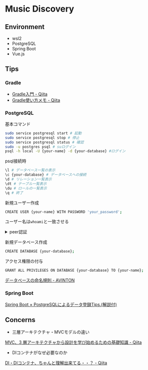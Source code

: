 # Music Discovery

## Environment

- wsl2
- PostgreSQL 
- Spring Boot
- Vue.js 

## Tips

### Gradle
- [Gradle入門 - Qiita](https://qiita.com/vvakame/items/83366fbfa47562fafbf4)
- [Gradle使い方メモ - Qiita](https://qiita.com/opengl-8080/items/4c1aa85b4737bd362d9e)

### PostgreSQL

基本コマンド
```bash
sudo service postgresql start # 起動
sudo service postgresql stop # 停止
sudo service postgresql status # 確認
sudo -u postgres psql # suログイン
psql -h local -U {your-name} -d {your-database} #ログイン

```
psql接続時
```bash
\l # データベース一覧の表示
\c {your-database} # データベースへの接続
\d # リレーション一覧表示
\dt # テーブル一覧表示 
\du # ロールの一覧表示
\q # 終了
```

新規ユーザー作成

```bash
CREATE USER {your-name} WITH PASSWORD 'your_password'; 
```

ユーザー名は`whoami`と一致させる
<details>
<summary>peer認証</summary>

: `psql: error: FATAL: Peer authentication failed for user "postgres"`
> ローカルからのアクセス時にpostgres（OS側）のユーザー名がpostgres（データベース側）のものと一致している場合のみ接続を許可する認証方法

1.pg_hba.confを見つける

```bash
sudo find / -name pg_hba.conf
```

2.以下の部分を編集

```text
# Database administrative login by Unix domain socket  
local   all             postgres                                <s>peer</s> md5
```
3.再起動

```bash
sudo /etc/init.d/postgresql restart
```
</details>

新規データベース作成
```bash
CREATE DATABASE {your-database};
```
アクセス権限の付与
```bash
GRANT ALL PRIVILEGES ON DATABASE {your-database} TO {your-name};
```

[データベースの命名規則 - AVINTON](https://avinton.com/academy/database-naming-conventions/)

### Spring Boot

[Spring Boot × PostgreSQLによるデータ登録Tips.(解説付)](https://qiita.com/Keichan_15/items/b732bea7c9868c1e9f6c)

## Concerns

- 三層アーキテクチャ・MVCモデルの違い

[MVC、3 層アーキテクチャから設計を学び始めるための基礎知識 - Qiita](https://qiita.com/os1ma/items/7a229585ebdd8b7d86c2)

- DIコンテナがなぜ必要なのか

[DI・DIコンテナ、ちゃんと理解出来てる・・？ - Qiita](https://qiita.com/ritukiii/items/de30b2d944109521298f)

